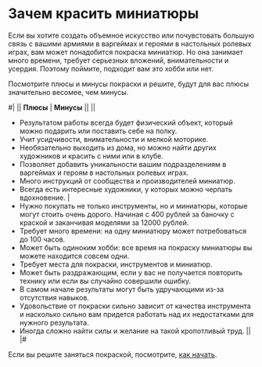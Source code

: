 # Зачем красить миниатюры

Если вы хотите создать объемное искусство или почувстовать большую связь с вашими армиями в варгеймах и героями в настольных ролевых играх, вам может понадобится покраска миниатюр. Но она занимает много времени, требует серьезных вложений, внимательности и усердия. Поэтому поймите, подходит вам это хобби или нет.

Посмотрите плюсы и минусы покраски и решите, будут для вас плюсы значительно весомее, чем минусы.

#|
||
**Плюсы**
|
**Минусы**
||
||
* Результатом работы всегда будет физический объект, который можно подарить или поставить себе на полку.
* Учит усидчивости, внимательности и мелкой моторике.
* Необязательно выходить из дома, но можно найти других художников и красить с ними или в клубе. 
* Позволяет добавить уникальности вашим подразделениям в варгеймах и героям в настольных ролевых играх.
* Много инструкций от сообщества и производителей миниатюр.
* Всегда есть интересные художники, у которых можно черпать вдохновение.
|
* Нужно покупать не только инструменты, но и миниатюры, которые могут стоить очень дорого. Начиная с 400 рублей за баночку с краской и заканчивая моделями за 12000 рублей.
* Требует много времени: на одну миниатюру может потребоваться до 100 часов.
* Может быть одиноким хобби: все время на покраску миниатюры вы можете находится совсем одни.
* Требует места для покраски, инструментов и миниатюр.
* Может быть раздражающим, если у вас не получается повторить технику или если вы случайно совершили ошибку.
* В самом начале результаты могут быть удручающими из-за отсутствия навыков.
* Удовольствие от покраски сильно зависит от качества инструмента и насколько сильно вам придется работать над их недостатками для нужного результата.
* Иногда сложно найти силы и желание на такой кропотливый труд.
||
|#

Если вы решите заняться покраской, посмотрите, [как начать](how-to-start.md).